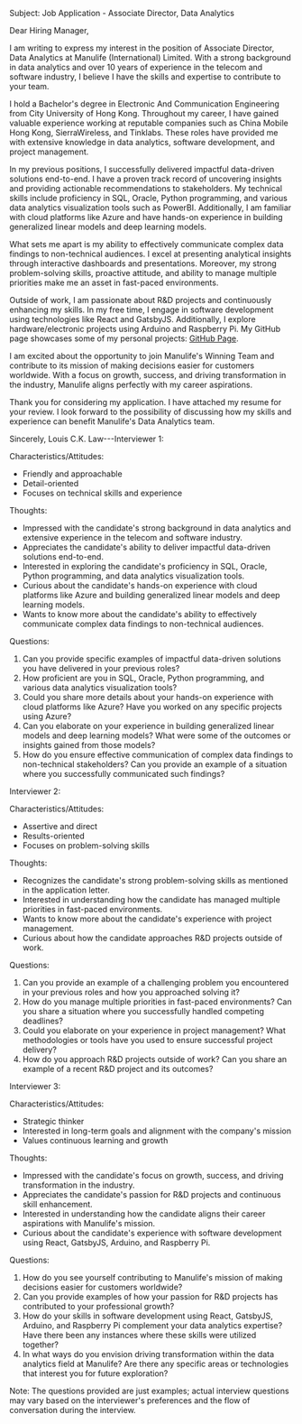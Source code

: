 Subject: Job Application - Associate Director, Data Analytics

Dear Hiring Manager,

I am writing to express my interest in the position of Associate Director, Data Analytics at Manulife (International) Limited. With a strong background in data analytics and over 10 years of experience in the telecom and software industry, I believe I have the skills and expertise to contribute to your team.

I hold a Bachelor's degree in Electronic And Communication Engineering from City University of Hong Kong. Throughout my career, I have gained valuable experience working at reputable companies such as China Mobile Hong Kong, SierraWireless, and Tinklabs. These roles have provided me with extensive knowledge in data analytics, software development, and project management.

In my previous positions, I successfully delivered impactful data-driven solutions end-to-end. I have a proven track record of uncovering insights and providing actionable recommendations to stakeholders. My technical skills include proficiency in SQL, Oracle, Python programming, and various data analytics visualization tools such as PowerBI. Additionally, I am familiar with cloud platforms like Azure and have hands-on experience in building generalized linear models and deep learning models.

What sets me apart is my ability to effectively communicate complex data findings to non-technical audiences. I excel at presenting analytical insights through interactive dashboards and presentations. Moreover, my strong problem-solving skills, proactive attitude, and ability to manage multiple priorities make me an asset in fast-paced environments.

Outside of work, I am passionate about R&D projects and continuously enhancing my skills. In my free time, I engage in software development using technologies like React and GatsbyJS. Additionally, I explore hardware/electronic projects using Arduino and Raspberry Pi. My GitHub page showcases some of my personal projects: [GitHub Page](https://louiscklaw.github.io).

I am excited about the opportunity to join Manulife's Winning Team and contribute to its mission of making decisions easier for customers worldwide. With a focus on growth, success, and driving transformation in the industry, Manulife aligns perfectly with my career aspirations.

Thank you for considering my application. I have attached my resume for your review. I look forward to the possibility of discussing how my skills and experience can benefit Manulife's Data Analytics team.

Sincerely,
Louis C.K. Law---Interviewer 1: 

Characteristics/Attitudes:
- Friendly and approachable
- Detail-oriented
- Focuses on technical skills and experience

Thoughts:
- Impressed with the candidate's strong background in data analytics and extensive experience in the telecom and software industry.
- Appreciates the candidate's ability to deliver impactful data-driven solutions end-to-end.
- Interested in exploring the candidate's proficiency in SQL, Oracle, Python programming, and data analytics visualization tools.
- Curious about the candidate's hands-on experience with cloud platforms like Azure and building generalized linear models and deep learning models.
- Wants to know more about the candidate's ability to effectively communicate complex data findings to non-technical audiences.

Questions:
1. Can you provide specific examples of impactful data-driven solutions you have delivered in your previous roles?
2. How proficient are you in SQL, Oracle, Python programming, and various data analytics visualization tools?
3. Could you share more details about your hands-on experience with cloud platforms like Azure? Have you worked on any specific projects using Azure?
4. Can you elaborate on your experience in building generalized linear models and deep learning models? What were some of the outcomes or insights gained from those models?
5. How do you ensure effective communication of complex data findings to non-technical stakeholders? Can you provide an example of a situation where you successfully communicated such findings?

Interviewer 2:

Characteristics/Attitudes:
- Assertive and direct
- Results-oriented
- Focuses on problem-solving skills

Thoughts:
- Recognizes the candidate's strong problem-solving skills as mentioned in the application letter.
- Interested in understanding how the candidate has managed multiple priorities in fast-paced environments.
- Wants to know more about the candidate's experience with project management.
- Curious about how the candidate approaches R&D projects outside of work.

Questions:
1. Can you provide an example of a challenging problem you encountered in your previous roles and how you approached solving it?
2. How do you manage multiple priorities in fast-paced environments? Can you share a situation where you successfully handled competing deadlines?
3. Could you elaborate on your experience in project management? What methodologies or tools have you used to ensure successful project delivery?
4. How do you approach R&D projects outside of work? Can you share an example of a recent R&D project and its outcomes?

Interviewer 3:

Characteristics/Attitudes:
- Strategic thinker
- Interested in long-term goals and alignment with the company's mission
- Values continuous learning and growth

Thoughts:
- Impressed with the candidate's focus on growth, success, and driving transformation in the industry.
- Appreciates the candidate's passion for R&D projects and continuous skill enhancement.
- Interested in understanding how the candidate aligns their career aspirations with Manulife's mission.
- Curious about the candidate's experience with software development using React, GatsbyJS, Arduino, and Raspberry Pi.

Questions:
1. How do you see yourself contributing to Manulife's mission of making decisions easier for customers worldwide?
2. Can you provide examples of how your passion for R&D projects has contributed to your professional growth?
3. How do your skills in software development using React, GatsbyJS, Arduino, and Raspberry Pi complement your data analytics expertise? Have there been any instances where these skills were utilized together?
4. In what ways do you envision driving transformation within the data analytics field at Manulife? Are there any specific areas or technologies that interest you for future exploration?

Note: The questions provided are just examples; actual interview questions may vary based on the interviewer's preferences and the flow of conversation during the interview.